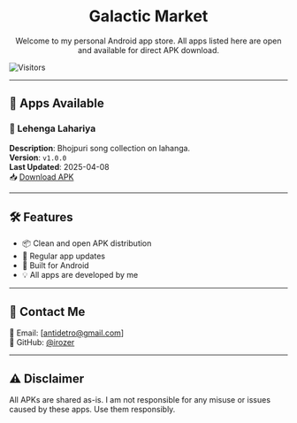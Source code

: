 <h1 align="center">Galactic Market</h1>

<p align="center">Welcome to my personal Android app store. All apps listed here are open and available for direct APK download.</p>

![Visitors](https://api.visitorbadge.io/api/visitors?path=https%3A%2F%2Firozer.github.io%2F&countColor=%23263759)

---

## 🚀 Apps Available

### 🔹 Lehenga Lahariya
**Description**: Bhojpuri song collection on lahanga.  
**Version**: `v1.0.0`  
**Last Updated**: 2025-04-08  
📥 [Download APK](apk/Lehenga_Lahariya.apk)

---

## 🛠 Features

- 📦 Clean and open APK distribution  
- 🔄 Regular app updates  
- 📱 Built for Android  
- 💡 All apps are developed by me

---

## 💬 Contact Me

📧 Email: [antidetro@gmail.com]  
🐙 GitHub: [@irozer](https://github.com/irozer)

---

## ⚠️ Disclaimer

All APKs are shared as-is. I am not responsible for any misuse or issues caused by these apps. Use them responsibly.
